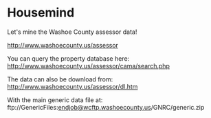 Housemind
=========

Let's mine the Washoe County assessor data!

http://www.washoecounty.us/assessor

You can query the property database here: http://www.washoecounty.us/assessor/cama/search.php

The data can also be download from: http://www.washoecounty.us/assessor/dl.htm

With the main generic data file at: ftp://GenericFiles:endjob@wcftp.washoecounty.us/GNRC/generic.zip